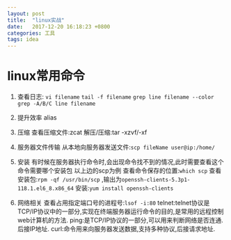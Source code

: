 ```yaml
---
layout: post
title:  "linux实战"
date:   2017-12-20 16:18:23 +0800
categories: 工具
tags: idea
---
```


# linux常用命令
1. 查看日志:
`vi filename`
`tail -f filename`
`grep line filename --color`
`grep -A/B/C line filename`

2. 提升效率
alias

3. 压缩
查看压缩文件:zcat
解压/压缩:tar -xzvf/-xf

4. 服务器文件传输
从本地向服务器发送文件:`scp fileName user@ip:/home/`

5. 安装
有时候在服务器执行命令时,会出现命令找不到的情况,此时需要查看这个命令需要哪个安装包
以上边的scp为例
查看命令保存的位置:`which scp`
查看安装包:`rpm -qf /usr/bin/scp` ,输出为`openssh-clients-5.3p1-118.1.el6_8.x86_64`
安装:`yum install openssh-clients`

6. 网络相关
查看占用指定端口号的进程号:`lsof -i:80`
telnet:telnet协议是TCP/IP协议中的一部分,实现在终端服务器运行命令的目的,是常用的远程控制web计算机的方法.
ping:是TCP/IP协议的一部分,可以用来判断网络是否连通.后接IP地址.
curl:命令用来向服务器发送数据,支持多种协议,后接请求地址.




